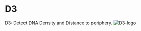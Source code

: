 # D3
D3: Detect DNA Density and Distance to periphery.
![D3-logo](https://user-images.githubusercontent.com/37327473/133359221-3d90e22a-46fd-4567-8a38-8b5e9224b828.png)

